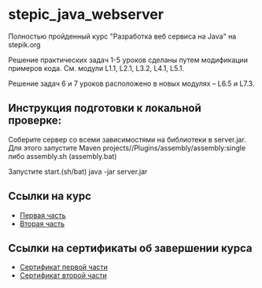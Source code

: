 # stepic_java_webserver

Полностью пройденный курс "Разработка веб сервиса на Java" на stepik.org

Решение практических задач 1-5 уроков сделаны путем модификации примеров кода. См. модули L1.1, L2.1, L3.2, L4.1, L5.1.

Решение задач 6 и 7 уроков расположено в новых модулях – L6.5 и L7.3.



## Инструкция подготовки к локальной проверке:

   Соберите сервер со всеми зависимостями на библиотеки в server.jar.
   Для этого запустите Maven projects/<Project name>/Plugins/assembly/assembly:single
   либо assembly.sh (assembly.bat)

   Запустите start.(sh/bat)
   java -jar server.jar

   

## Ссылки на курс

   - [Первая часть](https://stepik.org/course/146/promo)
   - [Вторая часть](https://stepik.org/course/186/promo)



## Ссылки на сертификаты об завершении курса
   
   - [Сертификат первой части](https://stepik.org/cert/1398896)
   - [Сертификат второй части](https://stepik.org/cert/1420523)
